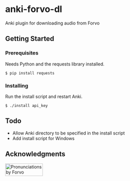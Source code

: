 # anki-forvo-dl
Anki plugin for downloading audio from Forvo

## Getting Started

### Prerequisites

Needs Python and the requests library installed.

```
$ pip install requests
```

### Installing
Run the install script and restart Anki.
```
$ ./install api_key
```

## Todo

* Allow Anki directory to be specified in the install script
* Add install script for Windows

## Acknowledgments

<p><a href="https://forvo.com/" title="Pronunciations by Forvo"><img src="https://api.forvo.com/byforvoblue.gif" width="120" height="40" alt="Pronunciations by Forvo" style="border:0" /></a></p>
